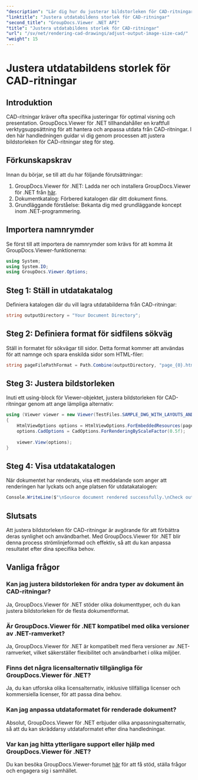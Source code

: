 ```yaml
---
"description": "Lär dig hur du justerar bildstorleken för CAD-ritningar med GroupDocs.Viewer för .NET. Förbättra synligheten och användbarheten utan ansträngning."
"linktitle": "Justera utdatabildens storlek för CAD-ritningar"
"second_title": "GroupDocs.Viewer .NET API"
"title": "Justera utdatabildens storlek för CAD-ritningar"
"url": "/sv/net/rendering-cad-drawings/adjust-output-image-size-cad/"
"weight": 15
---
```


# Justera utdatabildens storlek för CAD-ritningar

## Introduktion
CAD-ritningar kräver ofta specifika justeringar för optimal visning och presentation. GroupDocs.Viewer för .NET tillhandahåller en kraftfull verktygsuppsättning för att hantera och anpassa utdata från CAD-ritningar. I den här handledningen guidar vi dig genom processen att justera bildstorleken för CAD-ritningar steg för steg.
## Förkunskapskrav
Innan du börjar, se till att du har följande förutsättningar:
1. GroupDocs.Viewer för .NET: Ladda ner och installera GroupDocs.Viewer för .NET från [här](https://releases.groupdocs.com/viewer/net/).
2. Dokumentkatalog: Förbered katalogen där ditt dokument finns.
3. Grundläggande förståelse: Bekanta dig med grundläggande koncept inom .NET-programmering.

## Importera namnrymder
Se först till att importera de namnrymder som krävs för att komma åt GroupDocs.Viewer-funktionerna:
```csharp
using System;
using System.IO;
using GroupDocs.Viewer.Options;
```
## Steg 1: Ställ in utdatakatalog
Definiera katalogen där du vill lagra utdatabilderna från CAD-ritningar:
```csharp
string outputDirectory = "Your Document Directory";
```
## Steg 2: Definiera format för sidfilens sökväg
Ställ in formatet för sökvägar till sidor. Detta format kommer att användas för att namnge och spara enskilda sidor som HTML-filer:
```csharp
string pageFilePathFormat = Path.Combine(outputDirectory, "page_{0}.html");
```
## Steg 3: Justera bildstorleken
Inuti ett using-block för Viewer-objektet, justera bildstorleken för CAD-ritningar genom att ange lämpliga alternativ:
```csharp
using (Viewer viewer = new Viewer(TestFiles.SAMPLE_DWG_WITH_LAYOUTS_AND_LAYERS))
{
    HtmlViewOptions options = HtmlViewOptions.ForEmbeddedResources(pageFilePathFormat);
    options.CadOptions = CadOptions.ForRenderingByScaleFactor(0.5f);
    
    viewer.View(options);
}
```
## Steg 4: Visa utdatakatalogen
När dokumentet har renderats, visa ett meddelande som anger att renderingen har lyckats och ange platsen för utdatakatalogen:
```csharp
Console.WriteLine($"\nSource document rendered successfully.\nCheck output in {outputDirectory}.");
```

## Slutsats
Att justera bildstorleken för CAD-ritningar är avgörande för att förbättra deras synlighet och användbarhet. Med GroupDocs.Viewer för .NET blir denna process strömlinjeformad och effektiv, så att du kan anpassa resultatet efter dina specifika behov.
## Vanliga frågor
### Kan jag justera bildstorleken för andra typer av dokument än CAD-ritningar?
Ja, GroupDocs.Viewer för .NET stöder olika dokumenttyper, och du kan justera bildstorleken för de flesta dokumentformat.
### Är GroupDocs.Viewer för .NET kompatibel med olika versioner av .NET-ramverket?
Ja, GroupDocs.Viewer för .NET är kompatibelt med flera versioner av .NET-ramverket, vilket säkerställer flexibilitet och användbarhet i olika miljöer.
### Finns det några licensalternativ tillgängliga för GroupDocs.Viewer för .NET?
Ja, du kan utforska olika licensalternativ, inklusive tillfälliga licenser och kommersiella licenser, för att passa dina behov.
### Kan jag anpassa utdataformatet för renderade dokument?
Absolut, GroupDocs.Viewer för .NET erbjuder olika anpassningsalternativ, så att du kan skräddarsy utdataformatet efter dina handledningar.
### Var kan jag hitta ytterligare support eller hjälp med GroupDocs.Viewer för .NET?
Du kan besöka GroupDocs.Viewer-forumet [här](https://forum.groupdocs.com/c/viewer/9) för att få stöd, ställa frågor och engagera sig i samhället.